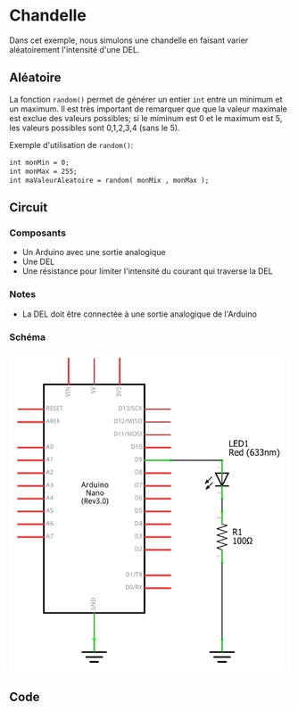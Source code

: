 # Chandelle

Dans cet exemple, nous simulons une chandelle en faisant varier aléatoirement l'intensité d'une DEL. 

## Aléatoire

La fonction `random()` permet de générer un entier `int` entre un minimum et un maximum. Il est très important de remarquer que  que la valeur maximale est exclue des valeurs possibles; si le miminum est 0 et le maximum est 5, les valeurs possibles sont 0,1,2,3,4 (sans le 5).


Exemple d'utilisation de `random()`:
```arduino
int monMin = 0;
int monMax = 255;
int maValeurAleatoire = random( monMix , monMax );
```


## Circuit

### Composants
* Un Arduino avec une sortie analogique
* Une DEL
* Une résistance pour limiter l'intensité du courant qui traverse la DEL

### Notes
* La DEL doit être connectée à une sortie analogique de l'Arduino

### Schéma
![Une DEL branchée à une sortie analogique de l'Arduino](./debogage_sortie_analogique.png)

## Code
```arduino

```